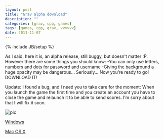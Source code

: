 ```yaml
---
layout: post
title: "Grav alpha download"
description: ""
categories: [grav, cpp, games]
tags: [games, cpp, grav, vvvvvv]
date: 2011-11-07
---
```

{% include JB/setup %}

As I said, here it is, an alpha release, still buggy, but doesn't matter :P. However there are some things you should know: -You can only use letters, numbers and dots for password and username -Giving the background a huge opacity may be dangerous... Seriously... Now you're ready to go! DOWNLOAD IT!

Update: I found a bug, and I need you to take care for the moment: When you launch the game the first time and you create an account you have to close the game and relaunch it to be able to send scores. I'm sorry about that I will fix it soon.

![pic]({{BASE_PATH}}/img/posts/grav/pic009.png)

[Windows](http://dl.dropbox.com/u/13279485/GravWin.zip)

[Mac OS X](http://dl.dropbox.com/u/13279485/GravOSX.zip)

